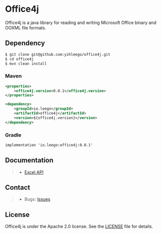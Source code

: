 # Office4j

Office4j is a java library for reading and writing Microsoft Office binary and OOXML file formats.

## Dependency

```bash
$ git clone git@github.com:yihleego/office4j.git
$ cd office4j
$ mvn clean install
```

### Maven

```xml
<properties>
    <office4j.version>0.0.1</office4j.version>
</properties>

<dependency>
    <groupId>io.leego</groupId>
    <artifactId>office4j</artifactId>
    <version>${office4j.version}</version>
</dependency>
```

### Gradle

```xml
implementation 'io.leego:office4j:0.0.1'
```
## Documentation

> * [Excel API](https://github.com/yihleego/office4j/blob/master/EXCELGUIDE.md)



## Contact

> * Bugs: [Issues](https://github.com/yihleego/office4j/issues)


## License
Office4j is under the Apache 2.0 license. See the [LICENSE](https://github.com/yihleego/office4j/blob/master/LICENSE.txt) file for details.

